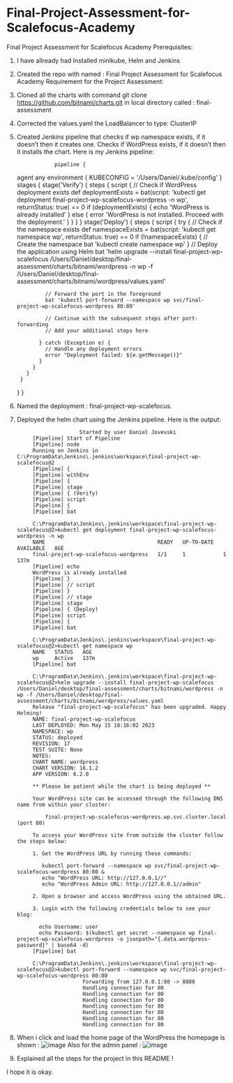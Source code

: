 # Final-Project-Assessment-for-Scalefocus-Academy
Final Project Assessment for Scalefocus Academy
Prerequisites:
1. I have allready had Installed minikube, Helm and Jenkins
2. Created the repo with named : Final Project Assessment for Scalefocus Academy
Requirement for the Project Assessment:
1. Cloned all the charts with command git clone https://github.com/bitnami/charts.git in local directory called : final-assessment
2. Corrected the values.yaml the LoadBalancer to type: ClusterIP
3. Created  Jenkins pipeline that checks if wp namespace exists, if it doesn’t then it creates one. Checks if WordPress exists, if it doesn’t then it installs the chart.
  Here is my Jenkins pipeline: 
  
                   pipeline {
      agent any
      environment {
        KUBECONFIG = '/Users/Daniel/.kube/config'
      }
      stages {
        stage('Verify') {
          steps {
            script {
              // Check if WordPress deployment exists
              def deploymentExists = bat(script: 'kubectl get deployment final-project-wp-scalefocus-wordpress -n wp', returnStatus: true) == 0
              if (deploymentExists) {
                echo 'WordPress is already installed'
              } else {
                error 'WordPress is not installed. Proceed with the deployment.'
              }
            }
          }
        }
        stage('Deploy') {
          steps {
            script {
              try {
                // Check if the namespace exists
                def namespaceExists = bat(script: 'kubectl get namespace wp', returnStatus: true) == 0
                if (!namespaceExists) {
                  // Create the namespace
                  bat 'kubectl create namespace wp'
                }
                // Deploy the application using Helm
                bat 'helm upgrade --install final-project-wp-scalefocus /Users/Daniel/desktop/final-assessment/charts/bitnami/wordpress -n wp -f /Users/Daniel/desktop/final-assessment/charts/bitnami/wordpress/values.yaml'

                // Forward the port in the foreground
                bat 'kubectl port-forward --namespace wp svc/final-project-wp-scalefocus-wordpress 80:80'

                // Continue with the subsequent steps after port-forwarding
                // Add your additional steps here

              } catch (Exception e) {
                // Handle any deployment errors
                error "Deployment failed: ${e.getMessage()}"
              }
            }
          }
        }
      }
    }



4. Named the deployment : final-project-wp-scalefocus.
5. Deployed the helm chart using the Jenkins pipeline. Here is the output:
 
                           Started by user Daniel Jovevski
            [Pipeline] Start of Pipeline
            [Pipeline] node
            Running on Jenkins in C:\ProgramData\Jenkins\.jenkins\workspace\final-project-wp-scalefocus@2
            [Pipeline] {
            [Pipeline] withEnv
            [Pipeline] {
            [Pipeline] stage
            [Pipeline] { (Verify)
            [Pipeline] script
            [Pipeline] {
            [Pipeline] bat

            C:\ProgramData\Jenkins\.jenkins\workspace\final-project-wp-scalefocus@2>kubectl get deployment final-project-wp-scalefocus-wordpress -n wp 
            NAME                                    READY   UP-TO-DATE   AVAILABLE   AGE
            final-project-wp-scalefocus-wordpress   1/1     1            1           137m
            [Pipeline] echo
            WordPress is already installed
            [Pipeline] }
            [Pipeline] // script
            [Pipeline] }
            [Pipeline] // stage
            [Pipeline] stage
            [Pipeline] { (Deploy)
            [Pipeline] script
            [Pipeline] {
            [Pipeline] bat

            C:\ProgramData\Jenkins\.jenkins\workspace\final-project-wp-scalefocus@2>kubectl get namespace wp 
            NAME   STATUS   AGE
            wp     Active   137m
            [Pipeline] bat

            C:\ProgramData\Jenkins\.jenkins\workspace\final-project-wp-scalefocus@2>helm upgrade --install final-project-wp-scalefocus /Users/Daniel/desktop/final-assessment/charts/bitnami/wordpress -n wp -f /Users/Daniel/desktop/final-assessment/charts/bitnami/wordpress/values.yaml 
            Release "final-project-wp-scalefocus" has been upgraded. Happy Helming!
            NAME: final-project-wp-scalefocus
            LAST DEPLOYED: Mon May 15 18:16:02 2023
            NAMESPACE: wp
            STATUS: deployed
            REVISION: 17
            TEST SUITE: None
            NOTES:
            CHART NAME: wordpress
            CHART VERSION: 16.1.2
            APP VERSION: 6.2.0

            ** Please be patient while the chart is being deployed **

            Your WordPress site can be accessed through the following DNS name from within your cluster:

                final-project-wp-scalefocus-wordpress.wp.svc.cluster.local (port 80)

            To access your WordPress site from outside the cluster follow the steps below:

            1. Get the WordPress URL by running these commands:

               kubectl port-forward --namespace wp svc/final-project-wp-scalefocus-wordpress 80:80 &
               echo "WordPress URL: http://127.0.0.1//"
               echo "WordPress Admin URL: http://127.0.0.1//admin"

            2. Open a browser and access WordPress using the obtained URL.

            3. Login with the following credentials below to see your blog:

              echo Username: user
              echo Password: $(kubectl get secret --namespace wp final-project-wp-scalefocus-wordpress -o jsonpath="{.data.wordpress-password}" | base64 -d)
            [Pipeline] bat

            C:\ProgramData\Jenkins\.jenkins\workspace\final-project-wp-scalefocus@2>kubectl port-forward --namespace wp svc/final-project-wp-scalefocus-wordpress 80:80 
                            Forwarding from 127.0.0.1:80 -> 8080
                            Handling connection for 80
                            Handling connection for 80
                            Handling connection for 80
                            Handling connection for 80
                            Handling connection for 80
                            Handling connection for 80
                            Handling connection for 80
6. When i click and load the home page of the WordPress the homepage is shown : 
![image](https://github.com/Daniel-AnTra/Final-Project-Assessment-for-Scalefocus-Academy/assets/121831389/c6f1e9d7-4feb-4f4e-8398-fc3a8438a841)
   Also for the admin panel : 
![image](https://github.com/Daniel-AnTra/Final-Project-Assessment-for-Scalefocus-Academy/assets/121831389/d6e763e9-ede7-4e5c-aaae-1f08d4481705)
7. Explained all the steps for the project in this README ! 


I hope it is okay. 


